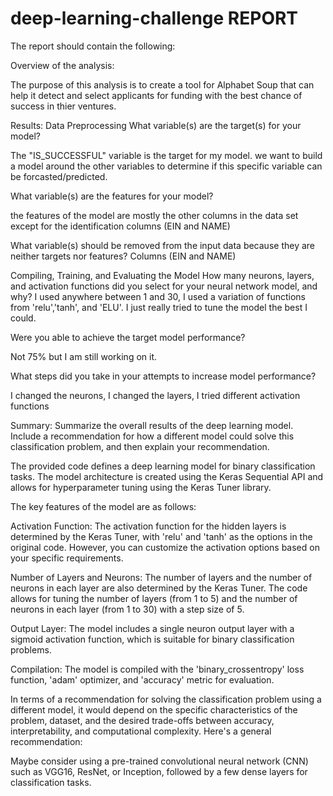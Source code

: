 # deep-learning-challenge REPORT

The report should contain the following:

Overview of the analysis: 

The purpose of this analysis is to create a tool for Alphabet Soup that can help it detect and select applicants for funding with the best chance of success in thier ventures. 

Results: 
Data Preprocessing
What variable(s) are the target(s) for your model?

The "IS_SUCCESSFUL" variable is the target for my model. we want to build a model around the other variables to determine if this specific variable can be forcasted/predicted. 

What variable(s) are the features for your model?

the features of the model are mostly the other columns in the data set except for the identification columns (EIN and NAME)

What variable(s) should be removed from the input data because they are neither targets nor features?
Columns (EIN and NAME)



Compiling, Training, and Evaluating the Model
How many neurons, layers, and activation functions did you select for your neural network model, and why?
I used anywhere between 1 and 30, I used a variation of functions from 'relu','tanh', and 'ELU'. I just really tried to tune the model the best I could. 


Were you able to achieve the target model performance?

Not 75% but I am still working on it. 

What steps did you take in your attempts to increase model performance?

I changed the neurons, I changed the layers, I tried different activation functions

Summary: Summarize the overall results of the deep learning model. Include a recommendation for how a different model could solve this classification problem, and then explain your recommendation.

The provided code defines a deep learning model for binary classification tasks. The model architecture is created using the Keras Sequential API and allows for hyperparameter tuning using the Keras Tuner library.

The key features of the model are as follows:

Activation Function: The activation function for the hidden layers is determined by the Keras Tuner, with 'relu' and 'tanh' as the options in the original code. However, you can customize the activation options based on your specific requirements.

Number of Layers and Neurons: The number of layers and the number of neurons in each layer are also determined by the Keras Tuner. The code allows for tuning the number of layers (from 1 to 5) and the number of neurons in each layer (from 1 to 30) with a step size of 5.

Output Layer: The model includes a single neuron output layer with a sigmoid activation function, which is suitable for binary classification problems.

Compilation: The model is compiled with the 'binary_crossentropy' loss function, 'adam' optimizer, and 'accuracy' metric for evaluation.

In terms of a recommendation for solving the classification problem using a different model, it would depend on the specific characteristics of the problem, dataset, and the desired trade-offs between accuracy, interpretability, and computational complexity. Here's a general recommendation:

Maybe consider using a pre-trained convolutional neural network (CNN) such as VGG16, ResNet, or Inception, followed by a few dense layers for classification tasks.
